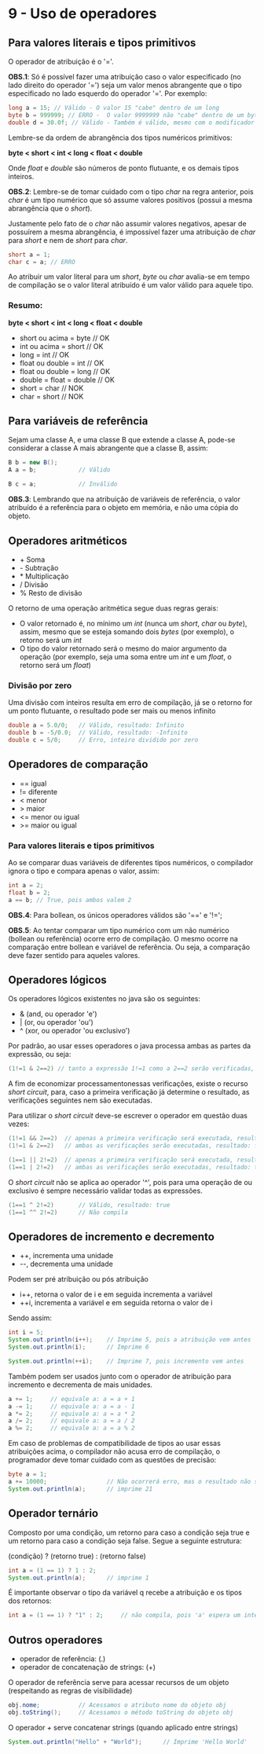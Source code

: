 # 9 - Uso de operadores

## Para valores literais e tipos primitivos

O operador de atribuição é o  '='.

**OBS.1**: Só é possível fazer uma atribuição caso o valor especificado (no lado direito do operador '=') seja um valor menos abrangente que o tipo especificado no lado esquerdo do operador '='.
Por exemplo:

~~~java
long a = 15; // Válido - O valor 15 "cabe" dentro de um long
byte b = 999999; // ERRO -  O valor 9999999 não "cabe" dentro de um byte, ou seja, long é um tipo mais abrangente que byte
double d = 30.0f; // Válido - Também é válido, mesmo com o modificador 'f', pois um float "cabe" em um double.
~~~

Lembre-se da ordem de abrangência dos tipos numéricos primitivos:
 
**byte < short < int < long < float < double**

Onde *float* e *double* são números de ponto flutuante, e os demais tipos inteiros.

**OBS.2**: Lembre-se de tomar cuidado com o tipo *char* na regra anterior, pois *char* é um tipo numérico que só assume valores positivos (possui a mesma abrangência que o *short*).

Justamente pelo fato de o *char* não assumir valores negativos, apesar de possuírem a mesma abrangência, é impossível fazer uma atribuição de *char* para *short* e nem de *short* para *char*.
~~~java
short a = 1;
char c = a; // ERRO
~~~

Ao atribuir um valor literal para um *short*, *byte* ou *char* avalia-se em tempo de compilação se o valor literal atribuído é um valor válido para aquele tipo.

### Resumo:
**byte < short < int < long < float < double**

- short ou acima = byte       // OK
- int ou acima = short        // OK
- long = int                  // OK
- float ou double = int       // OK
- float ou double = long      // OK
- double = float = double     // OK
- short = char                // NOK              
- char = short                // NOK    


## Para variáveis de referência

Sejam uma classe A, e uma classe B que extende a classe A, pode-se considerar a classe A mais abrangente que a classe B, assim:
~~~java
B b = new B();
A a = b;            // Válido

B c = a;            // Inválido
~~~

**OBS.3**: Lembrando que na atribuição de variáveis de referência, o valor atribuído é a referência para o objeto em memória, e não uma cópia do objeto.


## Operadores aritméticos

- \+ Soma
- \- Subtração
- \* Multiplicação
- / Divisão
- % Resto de divisão

O retorno de uma operação aritmética segue duas regras gerais:

- O valor retornado é, no mínimo um *int* (nunca um *short*, *char* ou *byte*), assim, mesmo que se esteja somando dois *bytes* (por exemplo), o retorno será um *int*
- O tipo do valor retornado será o mesmo do maior argumento da operação (por exemplo, seja uma soma entre um *int* e um *float*, o retorno será um *float*) 

### Divisão por zero

Uma divisão com inteiros resulta em erro de compilação, já se o retorno for um ponto flutuante, o resultado pode ser mais ou menos infinito

~~~java
double a = 5.0/0;   // Válido, resultado: Infinito
double b = -5/0.0;  // Válido, resultado: -Infinito
double c = 5/0;     // Erro, inteiro dividido por zero

~~~

## Operadores de comparação

- == igual
- != diferente
- < menor
- \> maior
- <= menor ou igual
- \>= maior ou igual

### Para valores literais e tipos primitivos

Ao se comparar duas variáveis de diferentes tipos numéricos, o compilador ignora o tipo e compara apenas o valor, assim:
~~~java
int a = 2;
float b = 2;
a == b; // True, pois ambos valem 2
~~~

**OBS.4**: Para bollean, os únicos operadores válidos são '==' e '!=';

**OBS.5**: Ao tentar comparar um tipo numérico com um não numérico (bollean ou referência) ocorre erro de compilação. O mesmo ocorre na comparação entre bollean e variável de referência. Ou seja, a comparação deve fazer sentido para aqueles valores. 

## Operadores lógicos

Os operadores lógicos existentes no java são os seguintes:

* & (and, ou operador 'e')
* | (or, ou operador 'ou')
* ^ (xor, ou operador 'ou exclusivo')

Por padrão, ao usar esses operadores o java processa ambas as partes da expressão, ou seja:
~~~java
(1!=1 & 2==2) // tanto a expressão 1!=1 como a 2==2 serão verificadas, mesmo que a primeira já torne o resultado falso
~~~

A fim de economizar processamentonessas verificações, existe o recurso *short circuit*, para, caso a primeira verificação já determine o resultado, as verificações seguintes nem são executadas.

Para utilizar o *short circuit* deve-se escrever o operador em questão duas vezes:
~~~java
(1!=1 && 2==2)  // apenas a primeira verificação será executada, resultado: false
(1!=1 & 2==2)   // ambas as verificações serão executadas, resultado: false

(1==1 || 2!=2)  // apenas a primeira verificação será executada, resultado: true
(1==1 | 2!=2)   // ambas as verificações serão executadas, resultado: true
~~~

O *short circuit* não se aplica ao operador '^', pois para uma operação de ou exclusivo é sempre necessário validar todas as expressões.

~~~java
(1==1 ^ 2!=2)       // Válido, resultado: true
(1==1 ^^ 2!=2)      // Não compila
~~~

## Operadores de incremento e decremento

* ++, incrementa uma unidade
* --, decrementa uma unidade

Podem ser pré atribuição ou pós atribuição

* i++, retorna o valor de i e em seguida incrementa a variável
* ++i, incrementa a variável e em seguida retorna o valor de i 

Sendo assim:

~~~java
int i = 5;
System.out.println(i++);    // Imprime 5, pois a atribuição vem antes
System.out.println(i);      // Imprime 6

System.out.println(++i);    // Imprime 7, pois incremento vem antes
~~~

Também podem ser usados junto com o operador de atribuição para incremento e decrementa de mais unidades.

~~~java
a += 1;     // equivale a: a = a + 1
a -= 1;     // equivale a: a = a - 1
a *= 2;     // equivale a: a = a * 2
a /= 2;     // equivale a: a = a / 2
a %= 2;     // equivale a: a = a % 2
~~~

Em caso de problemas de compatibilidade de tipos ao usar essas atribuições acima, o compilador não acusa erro de compilação, o programador deve tomar cuidado com as questões de precisão:
~~~java
byte a = 1;
a += 10000;                 // Não ocorrerá erro, mas o resultado não será como esperado, pois 10001 não cabe em um byte
System.out.println(a);      // imprime 21
~~~

## Operador ternário

Composto por uma condição, um retorno para caso a condição seja true e um retorno para caso a condição seja false.
Segue a seguinte estrutura:

(condição) ? (retorno true) : (retorno false)

~~~java
int a = (1 == 1) ? 1 : 2;
System.out.println(a);      // imprime 1
~~~

É importante observar o tipo da variável q recebe a atribuição e os tipos dos retornos:
~~~java
int a = (1 == 1) ? "1" : 2;     // não compila, pois 'a' espera um inteiro, e um dos possíveis retornos é string
~~~

## Outros operadores

* operador de referência: (.)
* operador de concatenação de strings: (+)

O operador de referência serve para acessar recursos de um objeto (respeitando as regras de visibilidade)
~~~java
obj.nome;           // Acessamos o atributo nome do objeto obj
obj.toString();     // Acessamos o método toString do objeto obj
~~~

O operador *+* serve concatenar strings (quando aplicado entre strings)
~~~java
System.out.println("Hello" + "World");      // Imprime 'Hello World'
~~~
